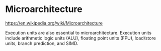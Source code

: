 # Microarchitecture

https://en.wikipedia.org/wiki/Microarchitecture

Execution units are also essential to microarchitecture. Execution units include arithmetic logic units (ALU), floating point units (FPU), load/store units, branch prediction, and SIMD.

